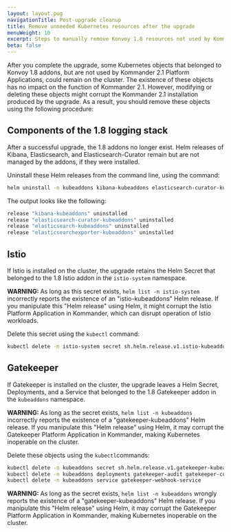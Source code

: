 ```yaml
---
layout: layout.pug
navigationTitle: Post-upgrade cleanup
title: Remove unneeded Kubernetes resources after the upgrade
menuWeight: 10
excerpt: Steps to manually remove Konvoy 1.8 resources not used by Kommander 2.1
beta: false
---
```


<!-- markdownlint-disable MD0013 MD030 -->

After you complete the upgrade, some Kubernetes objects that belonged to Konvoy 1.8 addons, but are not used by Kommander 2.1 Platform Applications, could remain on the cluster. The existence of these objects has no impact on the function of Kommander 2.1. However, modifying or deleting these objects might corrupt the Kommander 2.1 installation produced by the upgrade. As a result, you should remove these objects using the following procedure:

## Components of the 1.8 logging stack

After a successful upgrade, the 1.8 addons no longer exist. Helm releases of Kibana, Elasticsearch, and Elasticsearch-Curator remain but are not managed by the addons, if they were installed.

Uninstall these Helm releases from the command line, using the command:

```sh
helm uninstall -n kubeaddons kibana-kubeaddons elasticsearch-curator-kubeaddons elasticsearch-kubeaddons elasticsearchexporter-kubeaddons
```

The output looks like the following:

```sh
release "kibana-kubeaddons" uninstalled
release "elasticsearch-curator-kubeaddons" uninstalled
release "elasticsearch-kubeaddons" uninstalled
release "elasticsearchexporter-kubeaddons" uninstalled
```

## Istio

If Istio is installed on the cluster, the upgrade retains the Helm Secret that belonged to the 1.8 Istio addon in the `istio-system` namespace.

<p class="message--note"><strong>WARNING: </strong>As long as this secret exists, <code>helm list -n istio-system</code> incorrectly reports the existence of an "istio-kubeaddons" Helm release. If you manipulate this "Helm release" using Helm, it might corrupt the Istio Platform Application in Kommander, which can disrupt operation of Istio workloads.</p>

Delete this secret using the `kubectl` command:

```sh
kubectl delete -n istio-system secret sh.helm.release.v1.istio-kubeaddons.v1
```

## Gatekeeper

If Gatekeeper is installed on the cluster, the upgrade leaves a Helm Secret, Deployments, and a Service that belonged to the 1.8 Gatekeeper addon in the `kubeaddons` namespace.

<p class="message--note"><strong>WARNING: </strong>As long as the secret exists, <code>helm list -n kubeaddons</code> incorrectly reports the existence of a "gatekeeper-kubeaddons" Helm release.
If you manipulate this "Helm release" using Helm, it may corrupt the Gatekeeper Platform Application in Kommander, making Kubernetes inoperable on the cluster.</p>

Delete these objects using the `kubectl`commands:

```sh
kubectl delete -n kubeaddons secret sh.helm.release.v1.gatekeeper-kubeaddons.v1
kubectl delete -n kubeaddons deployments gatekeeper-audit gatekeeper-controller-manager
kubectl delete -n kubeaddons service gatekeeper-webhook-service
```

<p class="message--note"><strong>WARNING: </strong>As long as the secret exists, <code>helm list -n kubeaddons</code> wrongly reports the existence of a "gatekeeper-kubeaddons" Helm release.
If you manipulate this "Helm release" using Helm, it may corrupt the Gatekeeper Platform Application in Kommander, making Kubernetes inoperable on the cluster.</p>

